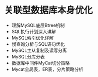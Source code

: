 # 关联型数据库本身优化

- 理解MySQL底层Btree机制
- SQL执行计划深入详解
- MySQL索引优化详解
- 慢查询分析与SQL语句优化
- MySQL主从复制及读写分离
- MySQL分库分表
- 数据库中间件MyCat切分策略
- Mycat全局表，ER表，分片策略分析